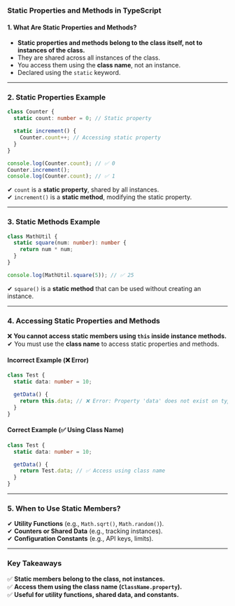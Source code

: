 ### **Static Properties and Methods in TypeScript**

#### **1. What Are Static Properties and Methods?**

- **Static properties and methods belong to the class itself, not to instances of the class.**
- They are shared across all instances of the class.
- You access them using the **class name**, not an instance.
- Declared using the `static` keyword.

---

### **2. Static Properties Example**

```typescript
class Counter {
  static count: number = 0; // Static property

  static increment() {
    Counter.count++; // Accessing static property
  }
}

console.log(Counter.count); // ✅ 0
Counter.increment();
console.log(Counter.count); // ✅ 1
```

✔ `count` is a **static property**, shared by all instances.  
✔ `increment()` is a **static method**, modifying the static property.

---

### **3. Static Methods Example**

```typescript
class MathUtil {
  static square(num: number): number {
    return num * num;
  }
}

console.log(MathUtil.square(5)); // ✅ 25
```

✔ `square()` is a **static method** that can be used without creating an instance.

---

### **4. Accessing Static Properties and Methods**

❌ **You cannot access static members using `this` inside instance methods.**  
✔ You must use the **class name** to access static properties and methods.

#### **Incorrect Example (❌ Error)**

```typescript
class Test {
  static data: number = 10;

  getData() {
    return this.data; // ❌ Error: Property 'data' does not exist on type 'Test'
  }
}
```

#### **Correct Example (✅ Using Class Name)**

```typescript
class Test {
  static data: number = 10;

  getData() {
    return Test.data; // ✅ Access using class name
  }
}
```

---

### **5. When to Use Static Members?**

✔ **Utility Functions** (e.g., `Math.sqrt()`, `Math.random()`).  
✔ **Counters or Shared Data** (e.g., tracking instances).  
✔ **Configuration Constants** (e.g., API keys, limits).

---

### **Key Takeaways**

✅ **Static members belong to the class, not instances.**  
✅ **Access them using the class name (`ClassName.property`).**  
✅ **Useful for utility functions, shared data, and constants.**

